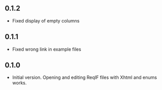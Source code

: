 ## 0.1.2

- Fixed display of empty columns


## 0.1.1

- Fixed wrong link in example files


## 0.1.0

- Initial version. Opening and editing ReqIF files with Xhtml and enums works.

